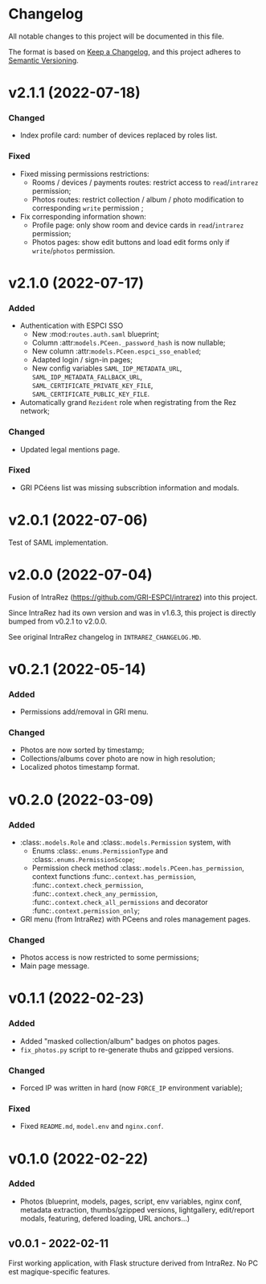 # Changelog
All notable changes to this project will be documented in this file.

The format is based on [Keep a Changelog](https://keepachangelog.com/en/1.0.0/),
and this project adheres to [Semantic Versioning](https://semver.org/spec/v2.0.0.html).


# v2.1.1 (2022-07-18)

### Changed

  * Index profile card: number of devices replaced by roles list.

### Fixed

  * Fixed missing permissions restrictions:
      * Rooms / devices / payments routes: restrict access to ``read``/``intrarez`` permission;
      * Photos routes: restrict collection / album / photo modification to corresponding ``write`` permission ;
  * Fix corresponding information shown:
      * Profile page: only show room and device cards in ``read``/``intrarez`` permission;
      * Photos pages: show edit buttons and load edit forms only if ``write``/``photos`` permission.


# v2.1.0 (2022-07-17)

### Added

  * Authentication with ESPCI SSO
      * New :mod:`routes.auth.saml` blueprint;
      * Column :attr:`models.PCeen._password_hash` is now nullable;
      * New column :attr:`models.PCeen.espci_sso_enabled`;
      * Adapted login / sign-in pages;
      * New config variables ``SAML_IDP_METADATA_URL``, ``SAML_IDP_METADATA_FALLBACK_URL``,
        ``SAML_CERTIFICATE_PRIVATE_KEY_FILE``, ``SAML_CERTIFICATE_PUBLIC_KEY_FILE``.
  * Automatically grand ``Rezident`` role when registrating from the Rez network;

### Changed

  * Updated legal mentions page.

### Fixed

  * GRI PCéens list was missing subscribtion information and modals.


# v2.0.1 (2022-07-06)

Test of SAML implementation.


# v2.0.0 (2022-07-04)

Fusion of IntraRez (https://github.com/GRI-ESPCI/intrarez) into this project.

Since IntraRez had its own version and was in v1.6.3, this project is
directly bumped from v0.2.1 to v2.0.0.

See original IntraRez changelog in `INTRAREZ_CHANGELOG.MD`.


# v0.2.1 (2022-05-14)

### Added

  * Permissions add/removal in GRI menu.

### Changed

  * Photos are now sorted by timestamp;
  * Collections/albums cover photo are now in high resolution;
  * Localized photos timestamp format.


# v0.2.0 (2022-03-09)

### Added

  * :class:`.models.Role` and :class:`.models.Permission` system, with
      * Enums :class:`.enums.PermissionType` and
        :class:`.enums.PermissionScope`;
      * Permission check method :class:`.models.PCeen.has_permission`,
        context functions :func:`.context.has_permission`,
        :func:`.context.check_permission`,
        :func:`.context.check_any_permission`,
        :func:`.context.check_all_permissions` and decorator
        :func:`.context.permission_only`;
  * GRI menu (from IntraRez) with PCeens and roles management pages.

### Changed

  * Photos access is now restricted to some permissions;
  * Main page message.


# v0.1.1 (2022-02-23)

### Added

  * Added "masked collection/album" badges on photos pages.
  * ``fix_photos.py`` script to re-generate thubs and gzipped versions.

### Changed

  * Forced IP was written in hard (now ``FORCE_IP`` environment variable);

### Fixed

  * Fixed ``README.md``, ``model.env`` and ``nginx.conf``.


# v0.1.0 (2022-02-22)

### Added

  * Photos (blueprint, models, pages, script, env variables, nginx conf,
    metadata extraction, thumbs/gzipped versions, lightgallery, edit/report
    modals, featuring, defered loading, URL anchors...)


## v0.0.1 - 2022-02-11

First working application, with Flask structure derived from IntraRez.
No PC est magique-specific features.
